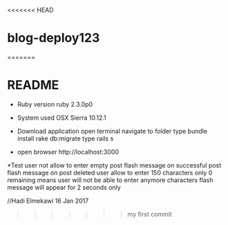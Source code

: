 <<<<<<< HEAD
# blog-deploy123
=======
# README



* Ruby version ruby 2.3.0p0

* System used OSX Sierra 10.12.1

* Download application 
	open terminal
	navigate to folder
	type bundle install
	rake db:migrate
	type rails s
	


* open browser
	http://localhost:3000
	
	
*Test
	user not allow to enter empty post
	flash message on successful post
	flash message on post deleted 
	user allow to enter 150 characters only
	0 remaining means user will not be able to enter anymore characters
	flash message will appear for 2 seconds only
	








//Hadi Elmekawi 16 Jan 2017
>>>>>>> my first commit
